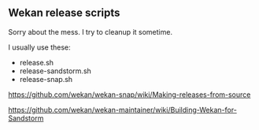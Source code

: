 ## Wekan release scripts

Sorry about the mess. I try to cleanup it sometime.

I usually use these:
- release.sh 
- release-sandstorm.sh
- release-snap.sh

https://github.com/wekan/wekan-snap/wiki/Making-releases-from-source

https://github.com/wekan/wekan-maintainer/wiki/Building-Wekan-for-Sandstorm
